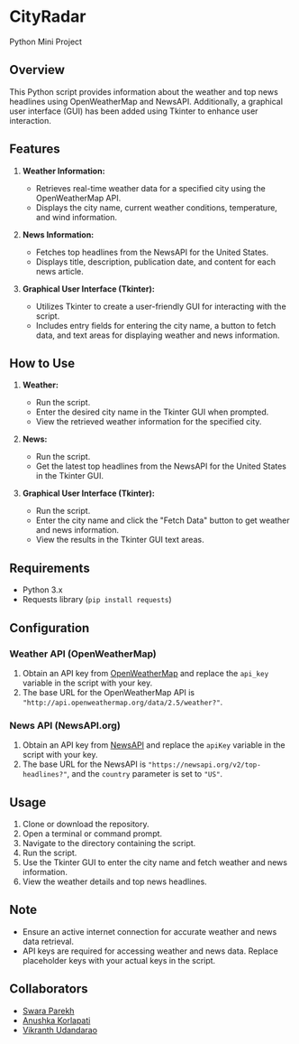 # CityRadar 
Python Mini Project

## Overview

This Python script provides information about the weather and top news headlines using OpenWeatherMap and NewsAPI. Additionally, a graphical user interface (GUI) has been added using Tkinter to enhance user interaction.

## Features

1. **Weather Information:**
   - Retrieves real-time weather data for a specified city using the OpenWeatherMap API.
   - Displays the city name, current weather conditions, temperature, and wind information.

2. **News Information:**
   - Fetches top headlines from the NewsAPI for the United States.
   - Displays title, description, publication date, and content for each news article.

3. **Graphical User Interface (Tkinter):**
   - Utilizes Tkinter to create a user-friendly GUI for interacting with the script.
   - Includes entry fields for entering the city name, a button to fetch data, and text areas for displaying weather and news information.

## How to Use

1. **Weather:**
   - Run the script.
   - Enter the desired city name in the Tkinter GUI when prompted.
   - View the retrieved weather information for the specified city.

2. **News:**
   - Run the script.
   - Get the latest top headlines from the NewsAPI for the United States in the Tkinter GUI.

3. **Graphical User Interface (Tkinter):**
   - Run the script.
   - Enter the city name and click the "Fetch Data" button to get weather and news information.
   - View the results in the Tkinter GUI text areas.

## Requirements

- Python 3.x
- Requests library (`pip install requests`)

## Configuration

### Weather API (OpenWeatherMap)

1. Obtain an API key from [OpenWeatherMap](https://openweathermap.org/) and replace the `api_key` variable in the script with your key.
2. The base URL for the OpenWeatherMap API is `"http://api.openweathermap.org/data/2.5/weather?"`.

### News API (NewsAPI.org)

1. Obtain an API key from [NewsAPI](https://newsapi.org/) and replace the `apiKey` variable in the script with your key.
2. The base URL for the NewsAPI is `"https://newsapi.org/v2/top-headlines?"`, and the `country` parameter is set to `"US"`.

## Usage

1. Clone or download the repository.
2. Open a terminal or command prompt.
3. Navigate to the directory containing the script.
4. Run the script.
5. Use the Tkinter GUI to enter the city name and fetch weather and news information.
6. View the weather details and top news headlines.

## Note

- Ensure an active internet connection for accurate weather and news data retrieval.
- API keys are required for accessing weather and news data. Replace placeholder keys with your actual keys in the script.

## Collaborators

- [Swara Parekh](https://github.com/swara14/)
- [Anushka Korlapati](https://github.com/anushka-korlapati/)
- [Vikranth Udandarao](https://github.com/Vikranth3140/)

